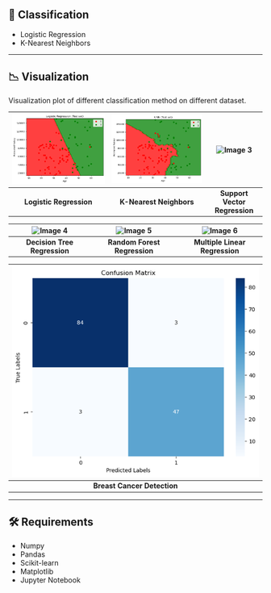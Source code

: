 ## 📎 Classification

- Logistic Regression
- K-Nearest Neighbors 

---

## 📉 Visualization

Visualization plot of different classification method on different dataset.

| ![Image 1](./images/logistic.png) | ![Image 2](./images/knn.png) | ![Image 3](./images/support_vector.png) |
|:--------------------------------:|:--------------------------------:|:--------------------------------:|
| **Logistic Regression**          | **K-Nearest Neighbors**          | **Support Vector Regression**          |

| ![Image 4](./images/decision_tree.png) | ![Image 5](./images/random_forest.png) | ![Image 6](./images/multiple.png) |
|:--------------------------------:|:--------------------------------:|:--------------------------------:|
| **Decision Tree Regression**          | **Random Forest Regression**          | **Multiple Linear Regression**          |

| ![Image 7](./images/cancer.png)   |
|:---------------------------------:|
| **Breast Cancer Detection** |


---

## 🛠️ Requirements

- Numpy
- Pandas 
- Scikit-learn
- Matplotlib
- Jupyter Notebook

